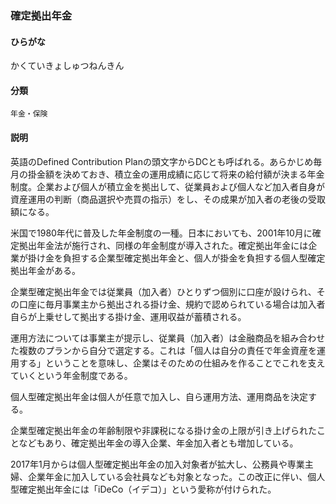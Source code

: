 <div style="display:none;">

## [あ行](securities-terms?id=あ行)
## [か行](securities-terms?id=か行)

</div>

### 確定拠出年金

#### ひらがな

かくていきょしゅつねんきん

#### 分類

`年金・保険`

#### 説明

英語のDefined Contribution Planの頭文字からDCとも呼ばれる。あらかじめ毎月の掛金額を決めておき、積立金の運用成績に応じて将来の給付額が決まる年金制度。企業および個人が積立金を拠出して、従業員および個人など加入者自身が資産運用の判断（商品選択や売買の指示）をし、その成果が加入者の老後の受取額になる。 
 
米国で1980年代に普及した年金制度の一種。日本においても、2001年10月に確定拠出年金法が施行され、同様の年金制度が導入された。確定拠出年金には企業が掛け金を負担する企業型確定拠出年金と、個人が掛金を負担する個人型確定拠出年金がある。 
 
企業型確定拠出年金では従業員（加入者）ひとりずつ個別に口座が設けられ、その口座に毎月事業主から拠出される掛け金、規約で認められている場合は加入者自らが上乗せして拠出する掛け金、運用収益が蓄積される。
 
運用方法については事業主が提示し、従業員（加入者）は金融商品を組み合わせた複数のプランから自分で選定する。これは「個人は自分の責任で年金資産を運用する」ということを意味し、企業はそのための仕組みを作ることでこれを支えていくという年金制度である。
 
個人型確定拠出年金は個人が任意で加入し、自ら運用方法、運用商品を決定する。 
 
企業型確定拠出年金の年齢制限や非課税になる掛け金の上限が引き上げられたことなどもあり、確定拠出年金の導入企業、年金加入者とも増加している。 
 
2017年1月からは個人型確定拠出年金の加入対象者が拡大し、公務員や専業主婦、企業年金に加入している会社員なども対象となった。この改正に伴い、個人型確定拠出年金には「iDeCo（イデコ）」という愛称が付けられた。

<div style="display:none;">

## [さ行](securities-terms?id=さ行)
## [た行](securities-terms?id=た行)
## [な行](securities-terms?id=な行)
## [は行](securities-terms?id=は行)
## [ま行](securities-terms?id=ま行)
## [や行](securities-terms?id=や行)
## [ら行](securities-terms?id=ら行)
## [わ行](securities-terms?id=わ行)
## [英数字・記号](securities-terms?id=英数字・記号)

</div>

